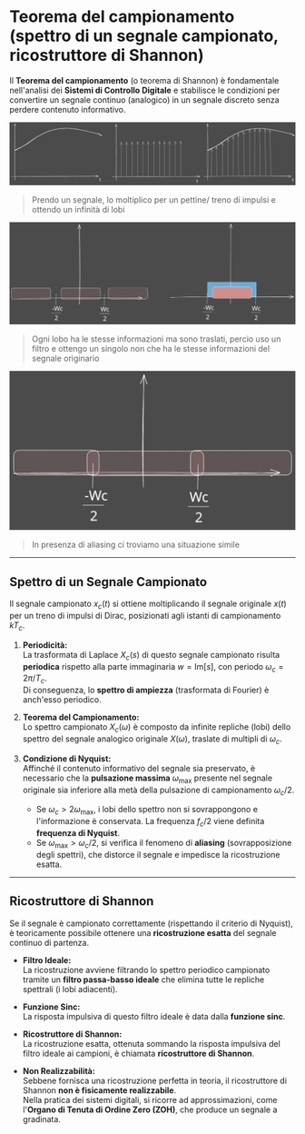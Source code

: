 # Teorema del campionamento (spettro di un segnale campionato, ricostruttore di Shannon)

Il **Teorema del campionamento** (o teorema di Shannon) è fondamentale nell'analisi dei **Sistemi di Controllo Digitale** e stabilisce le condizioni per convertire un segnale continuo (analogico) in un segnale discreto senza perdere contenuto informativo.

![Campionamento](img/CampionamentoFDA.svg)
>Prendo un segnale, lo moltiplico per un pettine/ treno di impulsi e ottendo un infinità di lobi

![Lobi](img/CampionamentoLobiFDA.svg)
>Ogni lobo ha le stesse informazioni ma sono traslati, percio uso un filtro e ottengo un singolo non che ha le stesse informazioni del segnale originario

![Aliasing](img/CampionamentoAliasingFDA.svg)
> In presenza di aliasing ci troviamo una situazione simile

---

## Spettro di un Segnale Campionato

Il segnale campionato $x_c(t)$ si ottiene moltiplicando il segnale originale $x(t)$ per un treno di impulsi di Dirac, posizionati agli istanti di campionamento $k T_c$.

1. **Periodicità:**  
   La trasformata di Laplace $X_c(s)$ di questo segnale campionato risulta **periodica** rispetto alla parte immaginaria $w = \text{Im}[s]$, con periodo $\omega_c = 2\pi/T_c$.  
   Di conseguenza, lo **spettro di ampiezza** (trasformata di Fourier) è anch'esso periodico.

2. **Teorema del Campionamento:**  
   Lo spettro campionato $X_c(\omega)$ è composto da infinite repliche (lobi) dello spettro del segnale analogico originale $X(\omega)$, traslate di multipli di $\omega_c$.

3. **Condizione di Nyquist:**  
   Affinché il contenuto informativo del segnale sia preservato, è necessario che la **pulsazione massima** $\omega_{\max}$ presente nel segnale originale sia inferiore alla metà della pulsazione di campionamento $\omega_c/2$.
   - Se $\omega_c > 2 \omega_{\max}$, i lobi dello spettro non si sovrappongono e l'informazione è conservata. La frequenza $f_c/2$ viene definita **frequenza di Nyquist**.
   - Se $\omega_{\max} > \omega_c/2$, si verifica il fenomeno di **aliasing** (sovrapposizione degli spettri), che distorce il segnale e impedisce la ricostruzione esatta.

---

## Ricostruttore di Shannon

Se il segnale è campionato correttamente (rispettando il criterio di Nyquist), è teoricamente possibile ottenere una **ricostruzione esatta** del segnale continuo di partenza.

- **Filtro Ideale:**  
  La ricostruzione avviene filtrando lo spettro periodico campionato tramite un **filtro passa-basso ideale** che elimina tutte le repliche spettrali (i lobi adiacenti).

- **Funzione Sinc:**  
  La risposta impulsiva di questo filtro ideale è data dalla **funzione sinc**.

- **Ricostruttore di Shannon:**  
  La ricostruzione esatta, ottenuta sommando la risposta impulsiva del filtro ideale ai campioni, è chiamata **ricostruttore di Shannon**.

- **Non Realizzabilità:**  
  Sebbene fornisca una ricostruzione perfetta in teoria, il ricostruttore di Shannon **non è fisicamente realizzabile**.  
  Nella pratica dei sistemi digitali, si ricorre ad approssimazioni, come l'**Organo di Tenuta di Ordine Zero (ZOH)**, che produce un segnale a gradinata.
